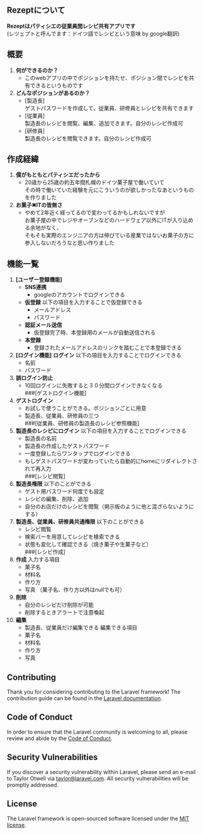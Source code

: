 
## Rezeptについて

**Rezeptはパティシエの従業員間レシピ共有アプリです**<br>
(レツェプトと呼んでます：ドイツ語でレシピという意味 by google翻訳)


## 概要
1. **何ができるのか？**
   - このwebアプリの中でポジションを持たせ、ポジション間でレシピを共有できるというものです
2. **どんなポジションがあるのか？**
   - [製造長]<br>
  ゲストパスワードを作成して、従業員、研修員とレシピを共有できます
   - [従業員]<br>
     製造長のレシピを閲覧、編集、追加できます。自分のレシピ作成可
   - [研修員]<br>
     製造長のレシピを閲覧できます。自分のレシピ作成可


## 作成経緯

1. **僕がもともとパティシエだったから**
   - 20歳から25歳の約五年間札幌のドイツ菓子屋で働いていて<br>
 その時で働いていた経験を元にこういうのが欲しかったなあというものを作りました
2. **お菓子✖︎ITの皆無さ**
   - やめて2年近く経ってるので変わってるかもしれないですが <br>
お菓子屋の中でレジやオーブンなどのハードウェア以外にITが入り込める余地がなく、<br>
そもそも実際のエンジニアの方は伸びている産業ではないお菓子の方に参入しないだろうなと思い作りました

## 機能一覧
1. **[ユーザー登録機能]**
   - **SNS連携**
     - googleのアカウントでログインできる
   - **仮登録**
     以下の項目を入力することで仮登録できる
     - メールアドレス
     - パスワード
   - **認証メール送信**
     - 仮登録完了時、本登録用のメールが自動送信される
   - **本登録**
     - 登録されたメールアドレスのリンクを踏むことで本登録できる<br>
2. **[ログイン機能]**
 **ログイン**
   以下の項目を入力することでログインできる
   - 名前
   - パスワード
2. **誤ログイン防止**
   - 10回ログインに失敗すると３０分間ログインできなくなる<br>
###[ゲストログイン機能]
1. **ゲストログイン**
   - お試しで使うことができる。ポジションごとに用意
   - 製造長、従業員、研修員の三つ<br>
###[従業員、研修員の製造長のレシピ参照機能]
1. **製造長のレシピにログイン**
   以下の項目を入力することでログインできる
   - 製造長の名前
   - 製造長の作成したゲストパスワード
   - 一度登録したらワンタップでログインできる
   - もしゲストパスワードが変わっていたら自動的にhomeにリダイレクトされて再入力<br>
###[レシピ閲覧]
1. **製造長権限**
   以下のことができる
   - ゲスト用パスワード何度でも設定
   - レシピの編集、削除、追加
   - 自分のお店だけのレシピを閲覧（掲示板のように他と混ざらないようにする）
2. **製造長、従業員、研修員共通権限**
   以下のことができる
   - レシピ閲覧
   - 検索バーを用意してレシピを検索できる
   - 状態も変化して確認できる（焼き菓子や生菓子など）<br>
###[レシピ作成]
1. **作成**
   入力する項目
   - 菓子名
   - 材料名
   - 作り方
   - 写真
   （菓子名、作り方以外はnullでも可）
2. **削除**
   - 自分のレシピだけ削除が可能
   - 削除するときアラートで注意喚起
3. **編集**
   - 製造長、従業員だけ編集できる
   編集できる項目
   - 菓子名
   - 材料名
   - 作り方
   - 写真




## Contributing

Thank you for considering contributing to the Laravel framework! The contribution guide can be found in the [Laravel documentation](https://laravel.com/docs/contributions).

## Code of Conduct

In order to ensure that the Laravel community is welcoming to all, please review and abide by the [Code of Conduct](https://laravel.com/docs/contributions#code-of-conduct).

## Security Vulnerabilities

If you discover a security vulnerability within Laravel, please send an e-mail to Taylor Otwell via [taylor@laravel.com](mailto:taylor@laravel.com). All security vulnerabilities will be promptly addressed.

## License

The Laravel framework is open-sourced software licensed under the [MIT license](https://opensource.org/licenses/MIT).
